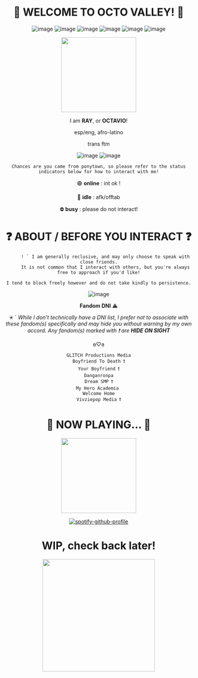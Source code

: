 <h1 align="center"> 
     🐙 WELCOME TO OCTO VALLEY! 🐙
</h1> 

<div align="center">

![image](https://github.com/dj-octavio/dj-octavio/assets/81520916/3b0ad6d2-7861-4dcf-9dc4-e9b3872e69cb)
![image](https://github.com/dj-octavio/dj-octavio/assets/81520916/bb948011-fc5a-4a05-a0e1-079ea05c88de)
![image](https://github.com/dj-octavio/dj-octavio/assets/81520916/b0a55133-a56e-4414-a19b-0b0644f219c2)
![image](https://github.com/dj-octavio/dj-octavio/assets/81520916/e5b65726-8253-4a47-a460-cdc8de2114de)
![image](https://github.com/dj-octavio/dj-octavio/assets/81520916/afae5326-602f-4f44-b9a9-3f8f82697dfa)
![image](https://github.com/dj-octavio/dj-octavio/assets/81520916/a1d54404-9042-4ef8-8f6c-4e5bf8072eb3)




</div>



<p align="center">
  <img src="https://images-wixmp-ed30a86b8c4ca887773594c2.wixmp.com/f/27dbbda7-320b-488b-b8cb-6d993296f095/ddecx97-31125f01-8af6-4608-8754-5c7268107220.png?token=eyJ0eXAiOiJKV1QiLCJhbGciOiJIUzI1NiJ9.eyJzdWIiOiJ1cm46YXBwOjdlMGQxODg5ODIyNjQzNzNhNWYwZDQxNWVhMGQyNmUwIiwiaXNzIjoidXJuOmFwcDo3ZTBkMTg4OTgyMjY0MzczYTVmMGQ0MTVlYTBkMjZlMCIsIm9iaiI6W1t7InBhdGgiOiJcL2ZcLzI3ZGJiZGE3LTMyMGItNDg4Yi1iOGNiLTZkOTkzMjk2ZjA5NVwvZGRlY3g5Ny0zMTEyNWYwMS04YWY2LTQ2MDgtODc1NC01YzcyNjgxMDcyMjAucG5nIn1dXSwiYXVkIjpbInVybjpzZXJ2aWNlOmZpbGUuZG93bmxvYWQiXX0.nArEab9ZTPCXYWsJPUFcsMuQOSfH_jt4rYCW6m5bKj4" width="200" />
</p>

<div align="center">
   
I am **RAY**, or **OCTAVIO**!
    
esp/eng, afro-latino

trans ftm

     
</div>

<div align="center">

![image](https://github.com/dj-octavio/dj-octavio/assets/81520916/d96c5c13-ff2a-44b6-b851-d7cbeca7c9fe)
![image](https://github.com/dj-octavio/dj-octavio/assets/81520916/3c6e85a8-d10b-4a37-8f70-dc0a80675e6a)


</div>

<div align="center">
     
    Chances are you came from ponytown, so please refer to the status indicators below for how to interact with me!

    
</div>

<div align="center">
     
 🟢 **online** : int ok !

 🌙 **idle** : afk/offtab

 ⛔ **busy** : please do not interact!


</div>


<h1 align="center"> 
 ❓ ABOUT / BEFORE YOU INTERACT ❓
</h1> 

<div align="center">
     
```
     ! ` I am generally reclusive, and may only choose to speak with close friends.
     It is not common that I interact with others, but you're always free to approach if you'd like!

I tend to block freely however and do not take kindly to persistence.
```

![image](https://images-wixmp-ed30a86b8c4ca887773594c2.wixmp.com/f/8e8800cc-784a-4fd5-b250-2af49ba06fbb/d9jvmm4-ee0df34a-cbac-424a-88a6-fb6ecf51b490.gif?token=eyJ0eXAiOiJKV1QiLCJhbGciOiJIUzI1NiJ9.eyJzdWIiOiJ1cm46YXBwOjdlMGQxODg5ODIyNjQzNzNhNWYwZDQxNWVhMGQyNmUwIiwiaXNzIjoidXJuOmFwcDo3ZTBkMTg4OTgyMjY0MzczYTVmMGQ0MTVlYTBkMjZlMCIsIm9iaiI6W1t7InBhdGgiOiJcL2ZcLzhlODgwMGNjLTc4NGEtNGZkNS1iMjUwLTJhZjQ5YmEwNmZiYlwvZDlqdm1tNC1lZTBkZjM0YS1jYmFjLTQyNGEtODhhNi1mYjZlY2Y1MWI0OTAuZ2lmIn1dXSwiYXVkIjpbInVybjpzZXJ2aWNlOmZpbGUuZG93bmxvYWQiXX0.Q5PhGYuh0MdyhqesKFMoFMUAb8m5TScP1D1sIAaWurE)


 **Fandom DNI** ⚠

✭ ` *While I don't technically have a DNI list, I prefer not to associate with these fandom(s) specifically and may hide you without warning by my own accord.*
*Any fandom(s) marked with ❗ are **HIDE ON SIGHT***

 ʚ♡ɞ 

```
GLITCH Productions Media
Boyfriend To Death ❗
Your Boyfriend ❗
Danganronpa
Dream SMP ❗
My Hero Academia 
Welcome Home
Vivziepop Media ❗
```

</div>

<h1 align="center"> 
 🎵 NOW PLAYING... 🎵
</h1> 

<p align="center">
  <img src="https://i.pinimg.com/originals/43/9e/10/439e1065e568c523f5492d823bf51c7a.png" width="200" />
</p>

<div align="center">

[![spotify-github-profile](https://spotify-github-profile.vercel.app/api/view?uid=xvj3gwjpq3at6rge2mbzex4hj&cover_image=true&theme=novatorem&show_offline=false&background_color=556b2f&interchange=false&bar_color=4d4f81&bar_color_cover=false)](https://github.com/kittinan/spotify-github-profile)


</div>


<h1 align="center"> 
   WIP, check back later! 
</h1> 

<p align="center"> 
<img src="https://i.ibb.co/HN9wQNB/image.png"  width="300" />
</p>

<!--
**dj-octavio/dj-octavio** is a ✨ _special_ ✨ repository because its `README.md` (this file) appears on your GitHub profile.

Here are some ideas to get you started:

- 🔭 I’m currently working on ...
- 🌱 I’m currently learning ...
- 👯 I’m looking to collaborate on ...
- 🤔 I’m looking for help with ...
- 💬 Ask me about ...
- 📫 How to reach me: ...
- 😄 Pronouns: ...
- ⚡ Fun fact: ...
-->
